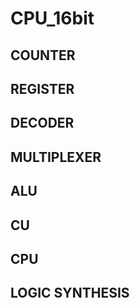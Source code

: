 # CPU_16bit
## COUNTER
## REGISTER
## DECODER
## MULTIPLEXER
## ALU
## CU
## CPU
## LOGIC SYNTHESIS
